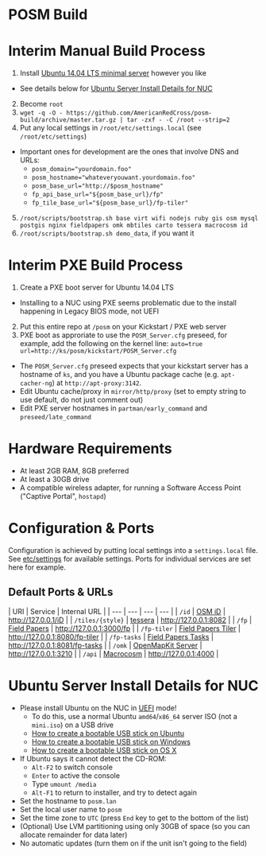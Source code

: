 # POSM Build

Interim Manual Build Process
============================

 1. Install [Ubuntu 14.04 LTS minimal server](http://www.ubuntu.com/download/server) however you like
   * See details below for [Ubuntu Server Install Details for NUC](#ubuntu-server-install-details-for-nuc)
 2. Become `root`
 3.  `wget -q -O - https://github.com/AmericanRedCross/posm-build/archive/master.tar.gz | tar -zxf - -C /root --strip=2`
 4. Put any local settings in `/root/etc/settings.local` (see `/root/etc/settings`)
   * Important ones for development are the ones that involve DNS and URLs:
      * `posm_domain="yourdomain.foo"`
      * `posm_hostname="whateveryouwant.yourdomain.foo"`
      * `posm_base_url="http://$posm_hostname"`
      * `fp_api_base_url="${posm_base_url}/fp"`
      * `fp_tile_base_url="${posm_base_url}/fp-tiler"`
 5. `/root/scripts/bootstrap.sh base virt wifi nodejs ruby gis osm mysql postgis nginx fieldpapers omk mbtiles carto tessera macrocosm id`
 6. `/root/scripts/bootstrap.sh demo_data`, if you want it

Interim PXE Build Process
=========================

 1. Create a PXE boot server for Ubuntu 14.04 LTS
   * Installing to a NUC using PXE seems problematic due to the install happening in Legacy BIOS mode, not UEFI
 2. Put this entire repo at `/posm` on your Kickstart / PXE web server
 3. PXE boot as approriate to use the `POSM_Server.cfg` preseed, for example, add the following on the kernel line: `auto=true url=http://ks/posm/kickstart/POSM_Server.cfg`
   * The `POSM_Server.cfg` preseed expects that your kickstart server has a hostname of `ks`, and you have a Ubuntu package cache (e.g. `apt-cacher-ng`) at `http://apt-proxy:3142`.
   * Edit Ubuntu cache/proxy in `mirror/http/proxy` (set to empty string to use default, do not just comment out)
   * Edit PXE server hostnames in `partman/early_command` and `preseed/late_command`


Hardware Requirements
=====================
 * At least 2GB RAM, 8GB preferred
 * At least a 30GB drive
 * A compatible wireless adapter, for running a Software Access Point ("Captive Portal", `hostapd`)

Configuration & Ports
=====================

Configuration is achieved by putting local settings into a `settings.local` file. See [etc/settings](kickstart/etc/settings) for available settings.  Ports for individual services are set here for example.

Default Ports & URLs
--------------------

| URI | Service | Internal URL |
| --- | --- | --- | --- |
| `/id` | [OSM iD](https://github.com/AmericanRedCross/iD) | http://127.0.0.1/iD |
| `/tiles/{style}` | [tessera](https://github.com/mojodna/tessera) | http://127.0.0.1:8082 |
| `/fp` | [Field Papers](https://github.com/fieldpapers/fp-web) | http://127.0.0.1:3000/fp |
| `/fp-tiler` | [Field Papers Tiler](https://github.com/fieldpapers/fp-tiler) | http://127.0.0.1:8080/fp-tiler |
| `/fp-tasks` | [Field Papers Tasks](https://github.com/fieldpapers/fp-tasks) | http://127.0.0.1:8081/fp-tasks |
| `/omk` | [OpenMapKit Server](https://github.com/AmericanRedCross/OpenMapKitServer) | http://127.0.0.1:3210 |
| `/api` | [Macrocosm](https://github.com/AmericanRedCross/macrocosm) | http://127.0.0.1:4000 |

Ubuntu Server Install Details for NUC
=====================================
 * Please install Ubuntu on the NUC in [UEFI](https://en.wikipedia.org/wiki/Unified_Extensible_Firmware_Interface) mode!
   * To do this, use a normal Ubuntu `amd64`/`x86_64` server ISO (not a `mini.iso`) on a USB drive
   * [How to create a bootable USB stick on Ubuntu](http://www.ubuntu.com/download/desktop/create-a-usb-stick-on-ubuntu)
   * [How to create a bootable USB stick on Windows](http://www.ubuntu.com/download/desktop/create-a-usb-stick-on-windows)
   * [How to create a bootable USB stick on OS X](http://www.ubuntu.com/download/desktop/create-a-usb-stick-on-mac-osx)
 * If Ubuntu says it cannot detect the CD-ROM:
   * `Alt-F2` to switch console
   * `Enter` to active the console
   * Type `umount /media`
   * `Alt-F1` to return to installer, and try to detect again
 * Set the hostname to `posm.lan`
 * Set the local user name to `posm`
 * Set the time zone to `UTC` (press `End` key to get to the bottom of the list)
 * (Optional) Use LVM partitioning using only 30GB of space (so you can allocate remainder for data later)
 * No automatic updates (turn them on if the unit isn't going to the field)
